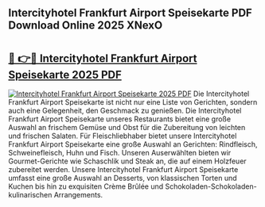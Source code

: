 ## Intercityhotel Frankfurt Airport Speisekarte PDF Download Online 2025 XNexO

# <h2><a href="http://gcaxqb.nevu.top/?p=Intercityhotel+Frankfurt+Airport+Speisekarte">🔗 👉🔴 Intercityhotel Frankfurt Airport Speisekarte 2025 PDF</a></h2>

[![Intercityhotel Frankfurt Airport Speisekarte 2025 PDF](https://i.imgur.com/dBaPXMq.png)](http://gcaxqb.nevu.top/?p=Intercityhotel+Frankfurt+Airport+Speisekarte)
Die Intercityhotel Frankfurt Airport Speisekarte ist nicht nur eine Liste von Gerichten, sondern auch eine Gelegenheit, den Geschmack zu genießen. Die Intercityhotel Frankfurt Airport Speisekarte unseres Restaurants bietet eine große Auswahl an frischem Gemüse und Obst für die Zubereitung von leichten und frischen Salaten. Für Fleischliebhaber bietet unsere Intercityhotel Frankfurt Airport Speisekarte eine große Auswahl an Gerichten: Rindfleisch, Schweinefleisch, Huhn und Fisch. Unseren Auserwählten bieten wir Gourmet-Gerichte wie Schaschlik und Steak an, die auf einem Holzfeuer zubereitet werden. Unsere Intercityhotel Frankfurt Airport Speisekarte umfasst eine große Auswahl an Desserts, von klassischen Torten und Kuchen bis hin zu exquisiten Crème Brûlée und Schokoladen-Schokoladen-kulinarischen Arrangements.
